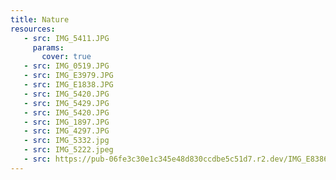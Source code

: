 ```yaml
---
title: Nature
resources:
   - src: IMG_5411.JPG
     params:
       cover: true
   - src: IMG_0519.JPG
   - src: IMG_E3979.JPG
   - src: IMG_E1838.JPG
   - src: IMG_5420.JPG
   - src: IMG_5429.JPG
   - src: IMG_5420.JPG
   - src: IMG_1897.JPG
   - src: IMG_4297.JPG
   - src: IMG_5332.jpg
   - src: IMG_5222.jpeg
   - src: https://pub-06fe3c30e1c345e48d830ccdbe5c51d7.r2.dev/IMG_E8386.JPG
---
```

